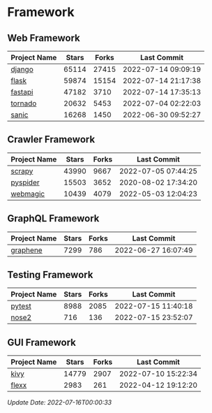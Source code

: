 # Framework

## Web Framework
| Project Name | Stars | Forks | Last Commit |
| ------------ | ----- | ----- | ----------- |
| [django](https://github.com/django/django) | 65114 | 27415 | 2022-07-14 09:09:19 |
| [flask](https://github.com/pallets/flask) | 59874 | 15154 | 2022-07-14 21:17:38 |
| [fastapi](https://github.com/tiangolo/fastapi) | 47182 | 3710 | 2022-07-14 17:35:13 |
| [tornado](https://github.com/tornadoweb/tornado) | 20632 | 5453 | 2022-07-04 02:22:03 |
| [sanic](https://github.com/sanic-org/sanic) | 16268 | 1450 | 2022-06-30 09:52:27 |

## Crawler Framework
| Project Name | Stars | Forks | Last Commit |
| ------------ | ----- | ----- | ----------- |
| [scrapy](https://github.com/scrapy/scrapy) | 43990 | 9667 | 2022-07-05 07:44:25 |
| [pyspider](https://github.com/binux/pyspider) | 15503 | 3652 | 2020-08-02 17:34:20 |
| [webmagic](https://github.com/code4craft/webmagic) | 10439 | 4079 | 2022-05-03 12:04:23 |

## GraphQL Framework
| Project Name | Stars | Forks | Last Commit |
| ------------ | ----- | ----- | ----------- |
| [graphene](https://github.com/graphql-python/graphene) | 7299 | 786 | 2022-06-27 16:07:49 |

## Testing Framework
| Project Name | Stars | Forks | Last Commit |
| ------------ | ----- | ----- | ----------- |
| [pytest](https://github.com/pytest-dev/pytest) | 8988 | 2085 | 2022-07-15 11:40:18 |
| [nose2](https://github.com/nose-devs/nose2) | 716 | 136 | 2022-07-15 23:52:07 |

## GUI Framework
| Project Name | Stars | Forks | Last Commit |
| ------------ | ----- | ----- | ----------- |
| [kivy](https://github.com/kivy/kivy) | 14779 | 2907 | 2022-07-10 15:22:34 |
| [flexx](https://github.com/flexxui/flexx) | 2983 | 261 | 2022-04-12 19:12:20 |

*Update Date: 2022-07-16T00:00:33*